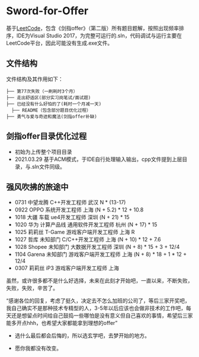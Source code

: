 # Sword-for-Offer
基于[LeetCode](https://leetcode-cn.com/problemset/lcof/)，包含《剑指offer》（第二版）所有题目题解，按照出现频率排序，IDE为Visual Studio 2017，为完整可运行的.sln，代码调试与运行主要在LeetCode平台，因此可能没有生成.exe文件。

## 文件结构

文件结构及其作用如下：

```
├── 第77次失败（一刷耗时3个月）
├── 走出舒适区(部分实习岗笔试/面试题)
├── 已经没有什么好怕的了(耗时一个月减一天)
  ├── README（包含部分题目优化过程）
├── 勇气与爱与奇迹和魔法(剑指offer补缺)
```
## 剑指offer目录优化过程
- 初始为上传整个项目目录
- 2021.03.29  基于ACM模式，于IDE自行处理输入输出，cpp文件提到上层目录，与.sln文件同级。

## 强风吹拂的旅途中
- 0731  中望龙腾  C++开发工程师  武汉  N * (13-17)
- 0922  OPPO  系统开发工程师  上海  (N + 5.2) * 12 + 10.8
- 1018  大疆  车载  ue4开发工程师  深圳  (N + 21) * 15
- 1020  华为  计算产品线  通用软件开发工程师  杭州  (N + 17) *  15
- 1025  莉莉丝  T-Game  游戏客户端开发工程师  上海  R
- 1027  哲库  未知部门  C/C++开发工程师  上海  (N + 10) * 12 + 7.6
- 1028  Shopee  未知部门  大数据开发工程师  深圳  (N + 8) * 15 + 3 + 12/4
- 1104  Garena  未知部门  游戏客户端开发工程师 上海 (N + 8) * 18 + 1 * 12 + 12/4
- 0307  莉莉丝  iP3  游戏客户端开发工程师 上海  


虽然，或许很多都不是什么好选择，未来在此刻才开始吧，一直以来，不断失败，失败，失败，辛苦了。

“感谢各位的回复，考虑了挺久，决定去不怎么加班的公司了，等后三家开奖吧，我自己确实不是那种技术专精型的人，3-5年以后应该也会做非技术的工作吧，每天还是想留点时间给自己鼓捣一些哪怕是没有意义但自己喜欢的事情，希望后三家能多开点hhh，也希望大家都能拿到理想的offer”

- 选什么最后都会后悔的，所以选玄学吧，去梦开始的地方。

- 愿你我都没有改变。
